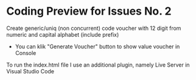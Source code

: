 # Coding Preview for Issues No. 2
Create generic/uniq (non concurrent) code voucher with 12 digit from numeric and capital alphabet (include prefix)

- You can klik "Generate Voucher" button to show value voucher in Console

To run the index.html file I use an additional plugin, namely Live Server in Visual Studio Code